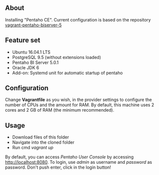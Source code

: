 ## About

Installing "Pentaho CE". Current configuration is based on the repository [vagrant-pentaho-biserver-5](https://github.com/lricardo/vagrant-pentaho-biserver-5)

## Feature set

* Ubuntu 16.04.1 LTS
* PostgreSQL 9.5 (without extensions loaded)
* Pentaho BI Server 5.0.1
* Oracle JDK 6
* Add-on: Systemd unit for automatic startup of pentaho

## Configuration

Change **Vagrantfile** as you wish, in the provider settings to configure the number of CPUs and the amount for RAM.
By default, this machine uses 2 cores and 2 GB of RAM (the minimum recommended).

## Usage

* Download files of this folder
* Navigate into the cloned folder
* Run cmd *vagrant up*

By default, you can access *Pentaho User Console* by accessing [http://localhost:8080](http://localhost:8080). To login, use *admin* as username and *password* as password. Don't push enter, click in the login button!
